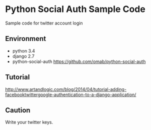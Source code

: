 # Python Social Auth Sample Code
Sample code for twitter account login

## Environment
* python 3.4
* django 2.7
* python-social-auth
	https://github.com/omab/python-social-auth
    
## Tutorial
http://www.artandlogic.com/blog/2014/04/tutorial-adding-facebooktwittergoogle-authentication-to-a-django-application/


## Caution
Write your twitter keys.